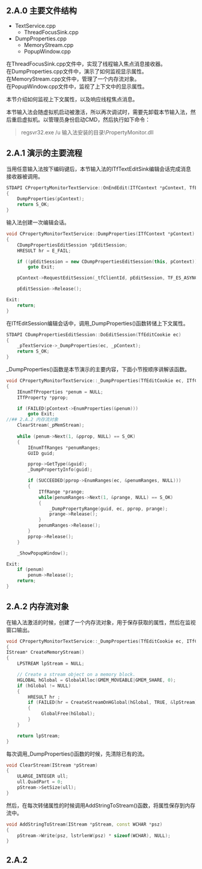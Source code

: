 ## 2.A.0 主要文件结构

- TextService.cpp
  - ThreadFocusSink.cpp
- DumpProperties.cpp
  - MemoryStream.cpp
  - PopupWindow.cpp

在ThreadFocusSink.cpp文件中，实现了线程输入焦点消息接收器。<br/>
在DumpProperties.cpp文件中，演示了如何监视显示属性。<br/>
在MemoryStream.cpp文件中，管理了一个内存流对象。<br/>
在PopupWindow.cpp文件中，监视了上下文中的显示属性。

本节介绍如何监视上下文属性，以及响应线程焦点消息。

本节输入法会随虚拟机启动被激活，所以再次调试时，需要先卸载本节输入法，然后重启虚拟机。以管理员身份启动CMD，然后执行如下命令：

>regsvr32.exe /u 输入法安装的目录\PropertyMonitor.dll

## 2.A.1 演示的主要流程

当用任意输入法按下编码键后，本节输入法的ITfTextEditSink编辑会话完成消息接收器被调用。

```C++
STDAPI CPropertyMonitorTextService::OnEndEdit(ITfContext *pContext, TfEditCookie ecReadOnly, ITfEditRecord *pEditRecord)
{
    DumpProperties(pContext);
    return S_OK;
}
```

输入法创建一次编辑会话。

```C++
void CPropertyMonitorTextService::DumpProperties(ITfContext *pContext)
{
    CDumpPropertiesEditSession *pEditSession;
    HRESULT hr = E_FAIL;

    if ((pEditSession = new CDumpPropertiesEditSession(this, pContext)) == NULL)
        goto Exit;

    pContext->RequestEditSession(_tfClientId, pEditSession, TF_ES_ASYNCDONTCARE | TF_ES_READWRITE, &hr);

    pEditSession->Release();

Exit:
    return;
}
```

在ITfEditSession编辑会话中，调用_DumpProperties()函数转储上下文属性。

```C++
STDAPI CDumpPropertiesEditSession::DoEditSession(TfEditCookie ec)
{
    _pTextService->_DumpProperties(ec, _pContext);
    return S_OK;
}
```

_DumpProperties()函数是本节演示的主要内容，下面小节按顺序讲解该函数。

```C++
void CPropertyMonitorTextService::_DumpProperties(TfEditCookie ec, ITfContext *pContext)
{
    IEnumTfProperties *penum = NULL;
    ITfProperty *pprop;

    if (FAILED(pContext->EnumProperties(&penum)))
        goto Exit;
//## 2.A.2 内存流对象
    ClearStream(_pMemStream);
 
    while (penum->Next(1, &pprop, NULL) == S_OK)
    {
        IEnumTfRanges *penumRanges;
        GUID guid;

        pprop->GetType(&guid);
        _DumpPropertyInfo(guid);

        if (SUCCEEDED(pprop->EnumRanges(ec, &penumRanges, NULL)))
        {
            ITfRange *prange;
            while(penumRanges->Next(1, &prange, NULL) == S_OK)
            {
                _DumpPropertyRange(guid, ec, pprop, prange);
                prange->Release();
            }
            penumRanges->Release();
        }
        pprop->Release();
    }

    _ShowPopupWindow();

Exit:
    if (penum)
        penum->Release();
    return;
}
```

## 2.A.2 内存流对象

在输入法激活的时候，创建了一个内存流对象，用于保存获取的属性，然后在监视窗口输出。

```C++
void CPropertyMonitorTextService::_DumpProperties(TfEditCookie ec, ITfContext *pContext)
{
IStream* CreateMemoryStream()
{
    LPSTREAM lpStream = NULL;

    // Create a stream object on a memory block.
    HGLOBAL hGlobal = GlobalAlloc(GMEM_MOVEABLE|GMEM_SHARE, 0);
    if (hGlobal != NULL)
    {
        HRESULT hr ;
        if (FAILED(hr = CreateStreamOnHGlobal(hGlobal, TRUE, &lpStream)))
        {
             GlobalFree(hGlobal);
        }
    }

    return lpStream;
}
```

每次调用_DumpProperties()函数的时候，先清除已有的流。

```C++
void ClearStream(IStream *pStream)
{
    ULARGE_INTEGER ull;
    ull.QuadPart = 0;
    pStream->SetSize(ull);
}
```

然后，在每次转储属性的时候调用AddStringToStream()函数，将属性保存到内存流中。

```C++
void AddStringToStream(IStream *pStream, const WCHAR *psz)
{
    pStream->Write(psz, lstrlenW(psz) * sizeof(WCHAR), NULL);
}
```

## 2.A.2 